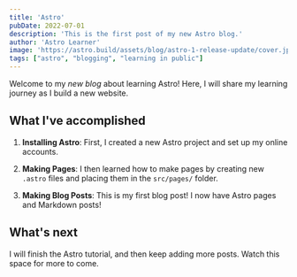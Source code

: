 ```yaml
---
title: 'Astro'
pubDate: 2022-07-01
description: 'This is the first post of my new Astro blog.'
author: 'Astro Learner'
image: 'https://astro.build/assets/blog/astro-1-release-update/cover.jpeg' 
tags: ["astro", "blogging", "learning in public"]
---
```

Welcome to my _new blog_ about learning Astro! Here, I will share my learning journey as I build a new website.

## What I've accomplished

1. **Installing Astro**: First, I created a new Astro project and set up my online accounts.

2. **Making Pages**: I then learned how to make pages by creating new `.astro` files and placing them in the `src/pages/` folder.

3. **Making Blog Posts**: This is my first blog post! I now have Astro pages and Markdown posts!

## What's next

I will finish the Astro tutorial, and then keep adding more posts. Watch this space for more to come.